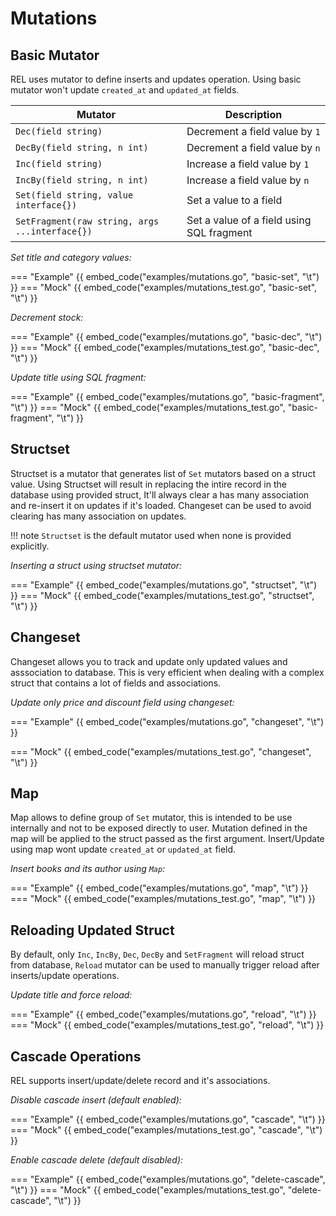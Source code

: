 # Mutations

## Basic Mutator

REL uses mutator to define inserts and updates operation. Using basic mutator won't update `created_at` and `updated_at` fields.

| Mutator                                        | Description                               |
| ---------------------------------------------- | ----------------------------------------- |
| `Dec(field string)`                            | Decrement a field value by `1`            |
| `DecBy(field string, n int)`                   | Decrement a field value by `n`            |
| `Inc(field string)`                            | Increase a field value by `1`             |
| `IncBy(field string, n int)`                   | Increase a field value by `n`             |
| `Set(field string, value interface{})`         | Set a value to a field                    |
| `SetFragment(raw string, args ...interface{})` | Set a value of a field using SQL fragment |


*Set title and category values:*

=== "Example"
    {{ embed_code("examples/mutations.go", "basic-set", "\t") }}
=== "Mock"
    {{ embed_code("examples/mutations_test.go", "basic-set", "\t") }}

*Decrement stock:*

=== "Example"
    {{ embed_code("examples/mutations.go", "basic-dec", "\t") }}
=== "Mock"
    {{ embed_code("examples/mutations_test.go", "basic-dec", "\t") }}

*Update title using SQL fragment:*

=== "Example"
    {{ embed_code("examples/mutations.go", "basic-fragment", "\t") }}
=== "Mock"
    {{ embed_code("examples/mutations_test.go", "basic-fragment", "\t") }}

## Structset

Structset is a mutator that generates list of `Set` mutators based on a struct value. Using Structset will result in replacing the intire record in the database using provided struct, It'll always clear a has many association and re-insert it on updates if it's loaded. Changeset can be used to avoid clearing has many association on updates.

!!! note `Structset` is the default mutator used when none is provided explicitly.

*Inserting a struct using structset mutator:*

=== "Example"
    {{ embed_code("examples/mutations.go", "structset", "\t") }}
=== "Mock"
    {{ embed_code("examples/mutations_test.go", "structset", "\t") }}

## Changeset

Changeset allows you to track and update only updated values and asssociation to database. This is very efficient when dealing with a complex struct that contains a lot of fields and associations.

*Update only price and discount field using changeset:*

=== "Example"
    {{ embed_code("examples/mutations.go", "changeset", "\t") }}

=== "Mock"
    {{ embed_code("examples/mutations_test.go", "changeset", "\t") }}

## Map

Map allows to define group of `Set` mutator, this is intended to be use internally and not to be exposed directly to user. Mutation defined in the map will be applied to the struct passed as the first argument. Insert/Update using map wont update `created_at` or `updated_at` field.

*Insert books and its author using `Map`:*

=== "Example"
    {{ embed_code("examples/mutations.go", "map", "\t") }}
=== "Mock"
    {{ embed_code("examples/mutations_test.go", "map", "\t") }}

## Reloading Updated Struct

By default, only `Inc`, `IncBy`, `Dec`, `DecBy` and `SetFragment` will reload struct from database, `Reload` mutator can be used to manually trigger reload after inserts/update operations.

*Update title and force reload:*

=== "Example"
    {{ embed_code("examples/mutations.go", "reload", "\t") }}
=== "Mock"
    {{ embed_code("examples/mutations_test.go", "reload", "\t") }}

## Cascade Operations

REL supports insert/update/delete record and it's associations.

*Disable cascade insert (default enabled):*

=== "Example"
    {{ embed_code("examples/mutations.go", "cascade", "\t") }}
=== "Mock"
    {{ embed_code("examples/mutations_test.go", "cascade", "\t") }}


*Enable cascade delete (default disabled):*

=== "Example"
    {{ embed_code("examples/mutations.go", "delete-cascade", "\t") }}
=== "Mock"
    {{ embed_code("examples/mutations_test.go", "delete-cascade", "\t") }}
